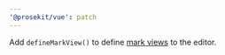 ```yaml
---
'@prosekit/vue': patch
---
```


Add `defineMarkView()` to define [mark views](https://prosemirror.net/docs/ref/#view.MarkView) to the editor.
